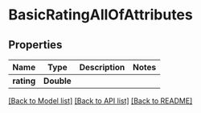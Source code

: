 # BasicRatingAllOfAttributes

## Properties
Name | Type | Description | Notes
------------ | ------------- | ------------- | -------------
**rating** | **Double** |  | 

[[Back to Model list]](../README.md#documentation-for-models) [[Back to API list]](../README.md#documentation-for-api-endpoints) [[Back to README]](../README.md)


